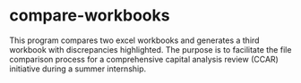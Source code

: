 # compare-workbooks
This program compares two excel workbooks and generates a third workbook with discrepancies highlighted. 
The purpose is to facilitate the file comparison process for a comprehensive capital analysis review (CCAR) initiative during a summer internship.
